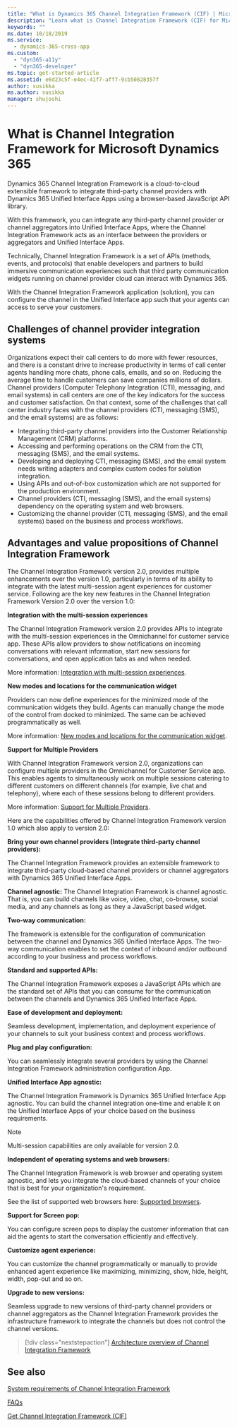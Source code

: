 ```yaml
---
title: "What is Dynamics 365 Channel Integration Framework (CIF) | Microsoft Docs"
description: "Learn what is Channel Integration Framework (CIF) for Microsoft Dynamics 365 and how to get started using it."
keywords: ""
ms.date: 10/18/2019
ms.service:
  - dynamics-365-cross-app
ms.custom:
  - "dyn365-a11y"
  - "dyn365-developer"
ms.topic: get-started-article
ms.assetid: e6d23c5f-e4ec-41f7-aff7-9cb50828357f
author: susikka
ms.author: susikka
manager: shujoshi
---
```


# What is Channel Integration Framework for Microsoft Dynamics 365

Dynamics 365 Channel Integration Framework is a cloud-to-cloud extensible framework to integrate third-party channel providers with Dynamics 365 Unified Interface Apps using a browser-based JavaScript API library.

With this framework, you can integrate any third-party channel provider or channel aggregators into Unified Interface Apps, where the Channel Integration Framework acts as an interface between the providers or aggregators and Unified Interface Apps.

Technically, Channel Integration Framework is a set of APIs (methods, events, and protocols) that enable developers and partners to build immersive communication experiences such that third party communication widgets running on channel provider cloud can interact with Dynamics 365. 

With the Channel Integration Framework application (solution), you can configure the channel in the Unified Interface app such that your agents can access to serve your customers.

## Challenges of channel provider integration systems

Organizations expect their call centers to do more with fewer resources, and there is a constant drive to increase productivity in terms of call center agents handling more chats, phone calls, emails, and so on. Reducing the average time to handle customers can save companies millions of dollars. Channel providers (Computer Telephony Integration (CTI), messaging, and email systems) in call centers are one of the key indicators for the success and customer satisfaction. On that context, some of the challenges that call center industry faces with the channel providers (CTI, messaging (SMS), and the email systems) are as follows:

  - Integrating third-party channel providers into the Customer Relationship Management (CRM) platforms.
  - Accessing and performing operations on the CRM from the CTI, messaging (SMS), and the email systems.
  - Developing and deploying CTI, messaging (SMS), and the email system needs writing adapters and complex custom codes for solution integration.
  - Using APIs and out-of-box customization which are not supported for the production environment.
  - Channel providers (CTI, messaging (SMS), and the email systems) dependency on the operating system and web browsers.
  - Customizing the channel provider (CTI, messaging (SMS), and the email systems) based on the business and process workflows.

## Advantages and value propositions of Channel Integration Framework

The Channel Integration Framework version 2.0, provides multiple enhancements over the version 1.0, particularly in terms of its ability to integrate with the latest multi-session agent experiences for customer service. Following are the key new features in the Channel Integration Framework Version 2.0 over the version 1.0: 

**Integration with the multi-session experiences** 

The Channel Integration Framework version 2.0 provides APIs to integrate with the multi-session experiences in the Omnichannel for customer service app. These APIs allow providers to show notifications on incoming conversations with relevant information, start new sessions for conversations, and open application tabs as and when needed.

More information: [Integration with multi-session experiences](integration-multi-session-experiences.md).

**New modes and locations for the communication widget**

Providers can now define experiences for the minimized mode of the communication widgets they build. Agents can manually change the mode of the control from docked to minimized. The same can be achieved programmatically as well. 

More information: [New modes and locations for the communication widget](modes-communication-widget.md).

**Support for Multiple Providers**

With Channel Integration Framework version 2.0, organizations can configure multiple providers in the Omnichannel for Customer Service app. This enables agents to simultaneously work on multiple sessions catering to different customers on different channels (for example, live chat and telephony), where each of these sessions belong to different providers.

More information: [Support for Multiple Providers](support-multiple-providers.md).

Here are the capabilities offered by Channel Integration Framework version 1.0 which also apply to version 2.0:

**Bring your own channel providers (Integrate third-party channel providers):**

The Channel Integration Framework provides an extensible framework to integrate third-party cloud-based channel providers or channel aggregators with Dynamics 365 Unified Interface Apps.

**Channel agnostic:**
The Channel Integration Framework is channel agnostic. That is, you can build channels like voice, video, chat, co-browse, social media, and any channels as long as they a JavaScript based widget.

**Two-way communication:**

The framework is extensible for the configuration of communication between the channel and Dynamics 365 Unified Interface Apps. The two-way communication enables to set the context of inbound and/or outbound according to your business and process workflows.

**Standard and supported APIs:**

The Channel Integration Framework exposes a JavaScript APIs which are the standard set of APIs that you can consume for the communication between the channels and Dynamics 365 Unified Interface Apps.

**Ease of development and deployment:**

Seamless development, implementation, and deployment experience of your channels to suit your business context and process workflows.

**Plug and play configuration:**

You can seamlessly integrate several providers by using the Channel Integration Framework administration configuration App.

**Unified Interface App agnostic:**

The Channel Integration Framework is Dynamics 365 Unified Interface App agnostic. You can build the channel integration one-time and enable it on the Unified Interface Apps of your choice based on the business requirements.

> [!NOTE]
> Multi-session capabilities are only available for version 2.0.

**Independent of operating systems and web browsers:**

The Channel Integration Framework is web browser and operating system agnostic, and lets you integrate the cloud-based channels of your choice that is best for your organization's requirement.

See the list of supported web browsers here: [Supported browsers](system-requirements-channel-integration-framework.md#supported-browsers).

**Support for Screen pop:**

You can configure screen pops to display the customer information that can aid the agents to start the conversation efficiently and effectively.

**Customize agent experience:**

You can customize the channel programmatically or manually to provide enhanced agent experience like maximizing, minimizing, show, hide, height, width, pop-out and so on.

**Upgrade to new versions:**

Seamless upgrade to new versions of third-party channel providers or channel aggregators as the Channel Integration Framework provides the infrastructure framework to integrate the channels but does not control the channel versions.

> [!div class="nextstepaction"]
> [Architecture overview of Channel Integration Framework](architecture-overview-channel-integration-framework.md)

## See also

[System requirements of Channel Integration Framework](system-requirements-channel-integration-framework.md)

[FAQs](faq-channel-integration-framework.md)

[Get Channel Integration Framework (CIF)](get-channel-integration-framework.md)